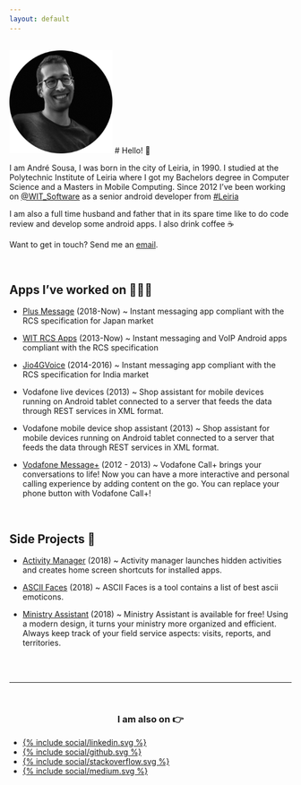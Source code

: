 ```yaml
---
layout: default
---
```


<br/>

<img width="184" height="184" src="/images/me.png">
# Hello! 👋

I am André Sousa, I was born in the city of Leiria, in 1990. I studied at the Polytechnic Institute of Leiria where I got my Bachelors degree in Computer Science and a Masters in Mobile Computing. Since 2012 I’ve been working on [<span class="blue">@WIT_Software</span>](https://www.google.com/url?q=https%3A%2F%2Ftwitter.com%2FWIT_Software&sa=D&sntz=1&usg=AFQjCNGvrLh_7lGUHtOvTw5r1g4arrodRw) as a senior android developer from [<span class="blue">#Leiria</span>](https://www.google.com/maps/place/Leiria/)

I am also a full time husband and father that in its spare time like to do code review and develop some android apps.
I also drink coffee ☕️

Want to get in touch? Send me an [<span class="blue">email</span>](mailto:andrefrsousa@icloud.com).

<br/>

## Apps I’ve worked on 👨🏻‍💻

- [Plus Message](https://play.google.com/store/apps/details?id=jp.softbank.mb.plusmessage) (2018-Now) ~ Instant messaging app compliant with the RCS specification for Japan market

- [<span class="blue">WIT RCS Apps</span>](https://www.wit-software.com/products/rcs-suite/) (2013-Now) ~ Instant messaging and VoIP Android apps compliant with the RCS specification

- [<span class="blue">Jio4GVoice</span>](https://play.google.com/store/apps/details?id=com.jio.join) (2014-2016) ~ Instant messaging app compliant with the RCS specification for India market

- Vodafone live devices (2013) ~ Shop assistant for mobile devices running on Android tablet connected to a server that feeds the data through REST services in XML format.

- Vodafone mobile device shop assistant (2013) ~ Shop assistant for mobile devices running on Android tablet connected to a server that feeds the data through REST services in XML format.

- [<span class="blue">Vodafone Message+</span>](https://play.google.com/store/apps/details?id=com.vodafone.messaging) (2012 - 2013) ~ Vodafone Call+ brings your conversations to life! Now you can have a more interactive and personal calling experience by adding content on the go. You can replace your phone button with Vodafone Call+!

<br/>

## Side Projects 💪

- [<span class="blue">Activity Manager</span>](https://play.google.com/store/apps/details?id=com.andrefrsousa.tools.activitymanager) (2018) ~ Activity manager launches hidden activities and creates home screen shortcuts for installed apps.

- [<span class="blue">ASCII Faces</span>](https://play.google.com/store/apps/details?id=com.andrefrsousa.tools.ascii) (2018) ~ ASCII Faces is a tool contains a list of best ascii emoticons.

- [<span class="blue">Ministry Assistant</span>](https://play.google.com/store/apps/details?id=com.andrefrsousa.tools.ministrypad) (2018) ~ Ministry Assistant is available for free! Using a modern design, it turns your ministry more organized and efficient. Always keep track of your field service aspects: visits, reports, and territories.


<br/>
<br/>

<hr />

<br/>

<center><h3>I am also on 👉</h3></center>

<div class="sharebuttons">
  

<div class="sharebuttonstable">

  <ul>
    <li class="linkedin">
      <a href="https://www.linkedin.com/in/andrefrsousa/">
        {% include social/linkedin.svg %}
      </a>
    </li>
    <li class="gitlab">
      <a href="https://github.com/andrefrsousa">
        {% include social/github.svg %}
      </a>
    </li>
    <li class="stackoverflow">
      <a href="https://stackoverflow.com/users/1574250/andré-sousa">
        {% include social/stackoverflow.svg %}
      </a>
    </li>
    <li class="medium">
      <a href="https://medium.com/@andrefrsousa">
        {% include social/medium.svg %}
      </a>
    </li>
  </ul>
</div>
</div>
                        
